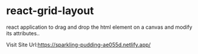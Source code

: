 # react-grid-layout
react application to drag and drop the html element on a canvas and modify its attributes..


Visit Site Url:https://sparkling-pudding-ae055d.netlify.app/
